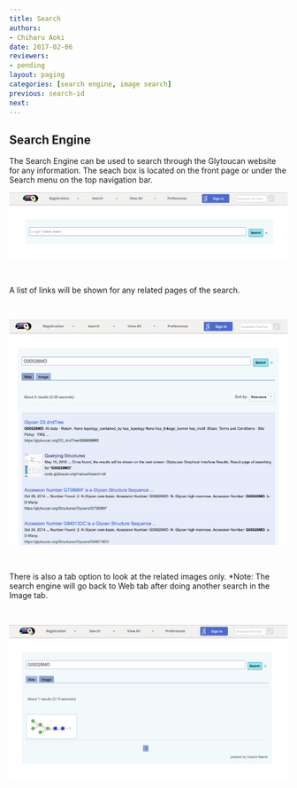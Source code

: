 ```yaml
---
title: Search
authors:
- Chiharu Aoki
date: 2017-02-06
reviewers:
- pending
layout: paging
categories: [search engine, image search]
previous: search-id
next:
---
```


Search Engine
------------
  The Search Engine can be used to search through the Glytoucan website for any information. The seach box is located on the front page or under the Search menu on the top navigation bar.

![Search Engine](/images/manual/search-engine.png)

<br>

A list of links will be shown for any related pages of the search.  

<br>

![Search list](/images/manual/search-engine-G00028MO.png)

<br>

There is also a tab option to look at the related images only. *Note: The search engine will go back to Web tab after doing another search in the Image tab.

<br>

![Search Images](/images/manual/search-engine-images.png)
